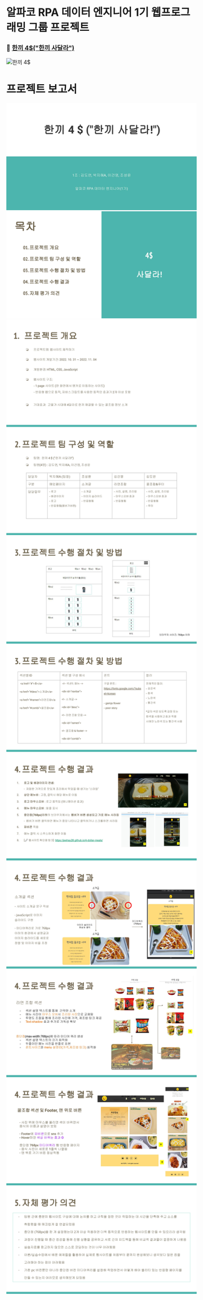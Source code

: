 # 알파코 RPA 데이터 엔지니어 1기 웹프로그래밍 그룹 프로젝트
### 🔗 [한끼 4$("한끼 사달라")](https://jeehay28.github.io/4-dollar-meals/)
![한끼 4$](README/4-dollar-meal.gif)

# 프로젝트 보고서
![](README/0001.jpg)
![](README/0002.jpg)
![](README/0003.jpg)
![](README/0004.jpg)
![](README/0005.jpg)
![](README/0006.jpg)
![](README/0007.jpg)
![](README/0008.jpg)
![](README/0009.jpg)
![](README/0010.jpg)
![](README/0011.jpg)
